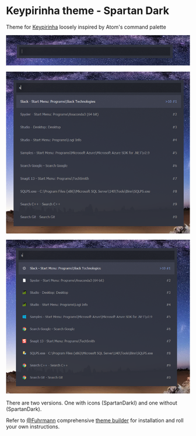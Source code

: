 # Keypirinha theme - Spartan Dark

Theme for [Keypirinha](http://keypirinha.com) loosely inspired by Atom's command palette

![preview](images/preview.png)

![results-spartandark](images/results-spartandark.png)

![results-spartandarki](images/results-spartandarki.png)

There are two versions. One with icons (SpartanDarkI) and one without (SpartanDark).

Refer to [@Fuhrmann](https://github.com/Fuhrmann) comprehensive [theme builder](https://github.com/Fuhrmann/keypirinha-theme-builder) for installation and roll your own instructions.
